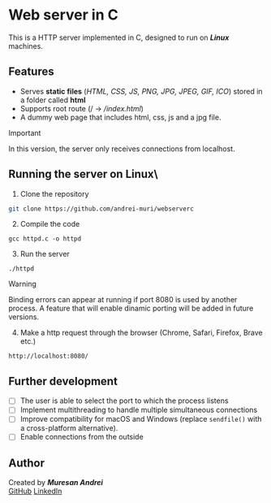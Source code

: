# Web server in C

This is a HTTP server implemented in C, designed to run on ***Linux*** machines.

## Features
- Serves **static files** (*HTML, CSS, JS, PNG, JPG, JPEG, GIF, ICO*) stored in a folder called **html**
- Supports root route (/ -> */index.html*)
- A dummy web page that includes html, css, js and a jpg file.

> [!IMPORTANT]
> In this version, the server only receives connections from localhost.

## Running the server on Linux\
1. Clone the repository
```bash
git clone https://github.com/andrei-muri/webserverc
```
2. Compile the code
```
gcc httpd.c -o httpd
```
3. Run the server
```
./httpd
```

> [!WARNING]
> Binding errors can appear at running if port 8080 is used by another process. A feature that will enable dinamic porting will be added in future versions.

4. Make a http request through the browser (Chrome, Safari, Firefox, Brave etc.)
```
http://localhost:8080/
```

## Further development
- [ ] The user is able to select the port to which the process listens
- [ ] Implement multithreading to handle multiple simultaneous connections
- [ ] Improve compatibility for macOS and Windows (replace `sendfile()` with a cross-platform alternative).
- [ ] Enable connections from the outside

## Author
Created by ***Muresan Andrei***  
[GitHub](https://github.com/andrei-muri)
[LinkedIn](https://www.linkedin.com/in/andrei-muresan-muri/)
